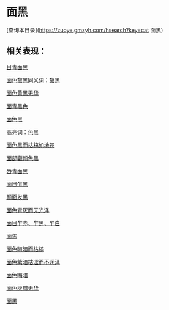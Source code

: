 # 面黑
[查询本目录](https://zuoye.gmzyh.com/hsearch?key=cat 面黑)

## 相关表现：

[目青面黑](https://zuoye.gmzyh.com/search?key=目青面黑)
[面色黧黑](https://zuoye.gmzyh.com/search?key=面色黧黑)同义词：[黧黑](https://zuoye.gmzyh.com/search?key=黧黑)
[面色黄黑无华](https://zuoye.gmzyh.com/search?key=面色黄黑无华)
[面青黑色](https://zuoye.gmzyh.com/search?key=面青黑色)
[面色黑](https://zuoye.gmzyh.com/search?key=面色黑)
高亮词：[色黑](https://zuoye.gmzyh.com/search?key=色黑)  
[面色黑而枯槁如地苍	](https://zuoye.gmzyh.com/search?key=面色黑而枯槁如地苍	)
[面部颧颜色黑](https://zuoye.gmzyh.com/search?key=面部颧颜色黑)
[唇青面黑](https://zuoye.gmzyh.com/search?key=唇青面黑)
[面目乍黑](https://zuoye.gmzyh.com/search?key=面目乍黑)
[颜面发黑](https://zuoye.gmzyh.com/search?key=颜面发黑)
[面色青灰而无光泽](https://zuoye.gmzyh.com/search?key=面色青灰而无光泽)
[面目乍赤、乍黑、乍白](https://zuoye.gmzyh.com/search?key=面目乍赤、乍黑、乍白)
[面焦](https://zuoye.gmzyh.com/search?key=面焦)
[面色晦暗而枯槁](https://zuoye.gmzyh.com/search?key=面色晦暗而枯槁)
[面色紫暗枯涩而不润泽	](https://zuoye.gmzyh.com/search?key=面色紫暗枯涩而不润泽	)
[面色晦暗](https://zuoye.gmzyh.com/search?key=面色晦暗)
[面色灰黯无华](https://zuoye.gmzyh.com/search?key=面色灰黯无华)
[面黑](https://zuoye.gmzyh.com/search?key=面黑)